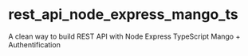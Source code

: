 # rest_api_node_express_mango_ts

A clean way to build REST API with Node Express TypeScript Mango + Authentification
